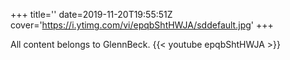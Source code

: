 +++
title=''
date=2019-11-20T19:55:51Z
cover='https://i.ytimg.com/vi/epqbShtHWJA/sddefault.jpg'
+++

All content belongs to GlennBeck.
{{< youtube epqbShtHWJA >}}
